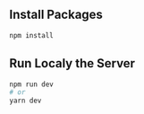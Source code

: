 ## Install Packages
```bash
npm install
```
## Run Localy the Server
```bash
npm run dev
# or
yarn dev
```

